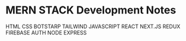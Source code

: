 # MERN STACK Development Notes 

HTML CSS BOTSTARP TAILWIND JAVASCRIPT REACT NEXT.JS REDUX FIREBASE AUTH NODE EXPRESS 
